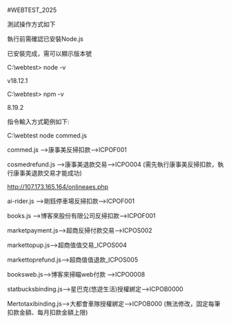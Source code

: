 #WEBTEST_2025

測試操作方式如下

執行前需確認已安裝Node.js

已安裝完成，需可以顯示版本號

C:\webtest> node -v

v18.12.1

C:\webtest> npm -v

8.19.2

指令輸入方式範例如下:

C:\webtest node commed.js 

commed.js -->康事美反掃扣款-->ICPOF001

cosmedrefund.js -->康事美退款交易-->ICPO004 (需先執行康事美反掃扣款，執行康事美退款交易才能成功)

http://107.173.165.164/onlineaes.php

ai-rider.js -->剛鈺停車場反掃扣款-->ICPOF001

books.js -->博客來股份有限公司反掃扣款-->ICPOF001

marketpayment.js-->超商反掃付款交易-->ICPOS002

markettopup.js-->超商值值交易_ICPOS004

markettoprefund.js-->超商值值退款_ICPOS005

booksweb.js-->博客來掃瞄web付款 -->ICPO0008

statbucksbinding.js-->星巴克(悠遊生活)授權綁定-->ICPOB0000

Mertotaxibinding.js-->大都會車隊授權綁定-->ICPOB000 (無法修改，固定每筆扣款金額、每月扣款金額上限)
